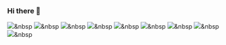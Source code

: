 ### Hi there 👋

<!--
**hennie124/hennie124** is a ✨ _special_ ✨ repository because its `README.md` (this file) appears on your GitHub profile.

Here are some ideas to get you started:

- 🔭 I’m currently working on ...
- 🌱 I’m currently learning ...
- 👯 I’m looking to collaborate on ...
- 🤔 I’m looking for help with ...
- 💬 Ask me about ...
- 📫 How to reach me: ...
- 😄 Pronouns: ...
- ⚡ Fun fact: ... -->

<img src="https://img.shields.io/badge/Python-3766AB?style=flat-square&logo=Python&logoColor=white"/></a>&nbsp 
<img src="https://img.shields.io/badge/Python-3766AB?style=flat-square&logo=Java&logoColor=white"/></a>&nbsp 
<img src="https://img.shields.io/badge/Python-3766AB?style=flat-square&logo=Swift&logoColor=white"/></a>&nbsp 
<img src="https://img.shields.io/badge/Python-3766AB?style=flat-square&logo=Spring&logoColor=white"/></a>&nbsp 
<img src="https://img.shields.io/badge/Python-3766AB?style=flat-square&logo=Androidstudio&logoColor=white"/></a>&nbsp 
<img src="https://img.shields.io/badge/Python-3766AB?style=flat-square&logo=Xcode&logoColor=white"/></a>&nbsp 
<img src="https://img.shields.io/badge/Python-3766AB?style=flat-square&logo=Javascript&logoColor=white"/></a>&nbsp 
<img src="https://img.shields.io/badge/Python-3766AB?style=flat-square&logo=Adobeillustrator&logoColor=white"/></a>&nbsp 
<img src="https://img.shields.io/badge/Python-3766AB?style=flat-square&logo=Adobeprimeierpro&logoColor=white"/></a>&nbsp 
	








 

